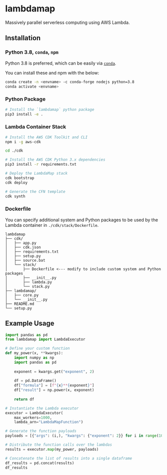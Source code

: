 # lambdamap

Massively parallel serverless computing using AWS Lambda.

## Installation

### Python 3.8, `conda`, `npm`

Python 3.8 is preferred, which can be easily via [`conda`](https://docs.conda.io/projects/conda/en/latest/user-guide/install/).

You can install these and npm with the below:
```bash
conda create -n <envname> -c conda-forge nodejs python=3.8
conda activate <envname>
```

### Python Package

```bash
# Install the `lambdamap` python package
pip3 install -e .
```

### Lambda Container Stack

```bash
# Install the AWS CDK Toolkit and CLI
npm i -g aws-cdk

cd ./cdk

# Install the AWS CDK Python 3.x dependencies
pip3 install -r requirements.txt

# Deploy the LambdaMap stack
cdk bootstrap
cdk deploy

# Generate the CFN template
cdk synth
```

### Dockerfile

You can specify additional system and Python packages to be used by the Lambda container in `./cdk/stack/Dockerfile`.
```
lambdamap
├── cdk/
│   ├── app.py
│   ├── cdk.json
│   ├── requirements.txt
│   ├── setup.py
│   ├── source.bat
│   └── stack/
│       ├── Dockerfile <--- modify to include custom system and Python packages
│       ├── __init__.py
│       ├── lambda.py
│       └── stack.py
├── lambdamap/
│   ├── core.py
│   └── __init__.py
├── README.md
└── setup.py
```

## Example Usage

```python
import pandas as pd
from lambdamap import LambdaExecutor

# Define your custom function
def my_power(x, **kwargs):
    import numpy as np
    import pandas as pd
    
    exponent = kwargs.get("exponent", 2)
    
    df = pd.DataFrame()
    df["formula"] = [f"{x}**{exponent}"]
    df["result"] = np.power(x, exponent)
    
    return df

# Instantiate the Lambda executor
executor = LambdaExecutor(
    max_workers=1000,
    lambda_arn="LambdaMapFunction")

# Generate the function payloads
payloads = [{"args": (i,), "kwargs": {"exponent": 2}} for i in range(1000)]

# Distribute the function calls over the lambdas
results = executor.map(my_power, payloads)

# Concatenate the list of results into a single dataframe
df_results = pd.concat(results)
df_results
```
